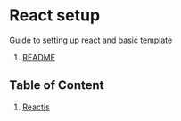 # React setup
Guide to setting up react and basic template

1. [README](README.md)

## Table of Content

1. [Reactjs](https://facebook.github.io/react/)
